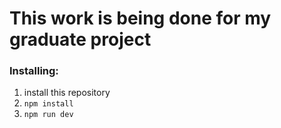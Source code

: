 # **This work is being done for my graduate project**
### Installing:
1. install this repository
2. <code>npm install</code>
3. <code>npm run dev </code>

